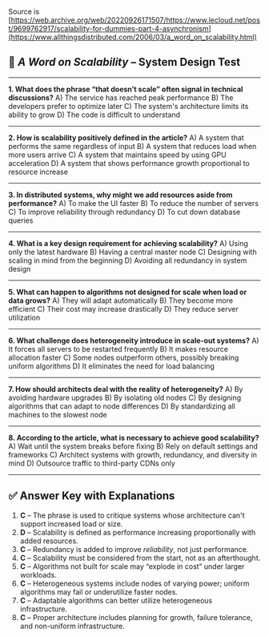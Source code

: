 Source is [https://web.archive.org/web/20220926171507/https://www.lecloud.net/post/9699762917/scalability-for-dummies-part-4-asynchronism](https://www.allthingsdistributed.com/2006/03/a_word_on_scalability.html)

## 🧠 *A Word on Scalability* – System Design Test

---

**1. What does the phrase “that doesn’t scale” often signal in technical discussions?**
A) The service has reached peak performance
B) The developers prefer to optimize later
C) The system's architecture limits its ability to grow
D) The code is difficult to understand

---

**2. How is scalability positively defined in the article?**
A) A system that performs the same regardless of input
B) A system that reduces load when more users arrive
C) A system that maintains speed by using GPU acceleration
D) A system that shows performance growth proportional to resource increase

---

**3. In distributed systems, why might we add resources aside from performance?**
A) To make the UI faster
B) To reduce the number of servers
C) To improve reliability through redundancy
D) To cut down database queries

---

**4. What is a key design requirement for achieving scalability?**
A) Using only the latest hardware
B) Having a central master node
C) Designing with scaling in mind from the beginning
D) Avoiding all redundancy in system design

---

**5. What can happen to algorithms not designed for scale when load or data grows?**
A) They will adapt automatically
B) They become more efficient
C) Their cost may increase drastically
D) They reduce server utilization

---

**6. What challenge does heterogeneity introduce in scale-out systems?**
A) It forces all servers to be restarted frequently
B) It makes resource allocation faster
C) Some nodes outperform others, possibly breaking uniform algorithms
D) It eliminates the need for load balancing

---

**7. How should architects deal with the reality of heterogeneity?**
A) By avoiding hardware upgrades
B) By isolating old nodes
C) By designing algorithms that can adapt to node differences
D) By standardizing all machines to the slowest node

---

**8. According to the article, what is necessary to achieve good scalability?**
A) Wait until the system breaks before fixing
B) Rely on default settings and frameworks
C) Architect systems with growth, redundancy, and diversity in mind
D) Outsource traffic to third-party CDNs only

---

## ✅ **Answer Key with Explanations**

1. **C** – The phrase is used to critique systems whose architecture can't support increased load or size.
2. **D** – Scalability is defined as performance increasing proportionally with added resources.
3. **C** – Redundancy is added to improve *reliability*, not just performance.
4. **C** – Scalability must be considered from the start, not as an afterthought.
5. **C** – Algorithms not built for scale may “explode in cost” under larger workloads.
6. **C** – Heterogeneous systems include nodes of varying power; uniform algorithms may fail or underutilize faster nodes.
7. **C** – Adaptable algorithms can better utilize heterogeneous infrastructure.
8. **C** – Proper architecture includes planning for growth, failure tolerance, and non-uniform infrastructure.
